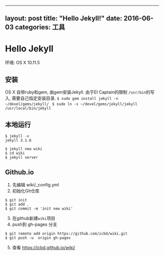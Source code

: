 ---
layout: post
title:  "Hello Jekyll!"
date:   2016-06-03
categories: 工具
--------------

# Hello Jekyll
环境: OS X 10.11.5

## 安装
OS X 自带ruby和gem, 由gem安装Jekyll.
由于EI Captain的限制 `/usr/bin`的写入, 需要自己指定安装目录.
`$ sudo gem install jekyll -n ~/devel/gems/jekyll/ `
`$ sudo ln -s ~/devel/gems/jekyll/jekyll /usr/local/bin/jekyll`

## 本地运行
```
$ jekyll -v
jekyll 3.1.6

$ jekyll new wiki
$ cd wiki 
$ jekyll server

```

## Github.io
1. 先编辑 wiki/_config.yml
2. 初始化Git仓库
```
$ git init
$ git add . 
$ git commit -m 'init new wiki'
```
3. 在github新建`wiki`项目
4. push到 gh-pages 分支
```
$ git remote add origin https://github.com/icbd/wiki.git
$ git push -u  origin gh-pages
```
5. 查看 https://icbd.github.io/wiki/


